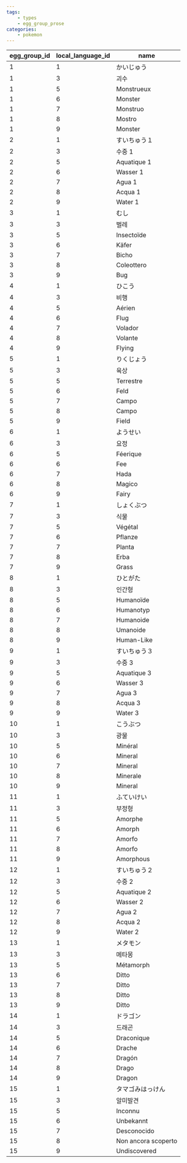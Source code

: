 ```yaml
---
tags:
    - types
    - egg_group_prose
categories:
    - pokemon
---
```


| egg_group_id | local_language_id |        name         |
|--------------|-------------------|---------------------|
| 1            | 1                 | かいじゅう               |
| 1            | 3                 | 괴수                  |
| 1            | 5                 | Monstrueux          |
| 1            | 6                 | Monster             |
| 1            | 7                 | Monstruo            |
| 1            | 8                 | Mostro              |
| 1            | 9                 | Monster             |
| 2            | 1                 | すいちゅう１              |
| 2            | 3                 | 수중 1                |
| 2            | 5                 | Aquatique 1         |
| 2            | 6                 | Wasser 1            |
| 2            | 7                 | Agua 1              |
| 2            | 8                 | Acqua 1             |
| 2            | 9                 | Water 1             |
| 3            | 1                 | むし                  |
| 3            | 3                 | 벌레                  |
| 3            | 5                 | Insectoïde          |
| 3            | 6                 | Käfer               |
| 3            | 7                 | Bicho               |
| 3            | 8                 | Coleottero          |
| 3            | 9                 | Bug                 |
| 4            | 1                 | ひこう                 |
| 4            | 3                 | 비행                  |
| 4            | 5                 | Aérien              |
| 4            | 6                 | Flug                |
| 4            | 7                 | Volador             |
| 4            | 8                 | Volante             |
| 4            | 9                 | Flying              |
| 5            | 1                 | りくじょう               |
| 5            | 3                 | 육상                  |
| 5            | 5                 | Terrestre           |
| 5            | 6                 | Feld                |
| 5            | 7                 | Campo               |
| 5            | 8                 | Campo               |
| 5            | 9                 | Field               |
| 6            | 1                 | ようせい                |
| 6            | 3                 | 요정                  |
| 6            | 5                 | Féerique            |
| 6            | 6                 | Fee                 |
| 6            | 7                 | Hada                |
| 6            | 8                 | Magico              |
| 6            | 9                 | Fairy               |
| 7            | 1                 | しょくぶつ               |
| 7            | 3                 | 식물                  |
| 7            | 5                 | Végétal             |
| 7            | 6                 | Pflanze             |
| 7            | 7                 | Planta              |
| 7            | 8                 | Erba                |
| 7            | 9                 | Grass               |
| 8            | 1                 | ひとがた                |
| 8            | 3                 | 인간형                 |
| 8            | 5                 | Humanoïde           |
| 8            | 6                 | Humanotyp           |
| 8            | 7                 | Humanoide           |
| 8            | 8                 | Umanoide            |
| 8            | 9                 | Human-Like          |
| 9            | 1                 | すいちゅう３              |
| 9            | 3                 | 수중 3                |
| 9            | 5                 | Aquatique 3         |
| 9            | 6                 | Wasser 3            |
| 9            | 7                 | Agua 3              |
| 9            | 8                 | Acqua 3             |
| 9            | 9                 | Water 3             |
| 10           | 1                 | こうぶつ                |
| 10           | 3                 | 광물                  |
| 10           | 5                 | Minéral             |
| 10           | 6                 | Mineral             |
| 10           | 7                 | Mineral             |
| 10           | 8                 | Minerale            |
| 10           | 9                 | Mineral             |
| 11           | 1                 | ふていけい               |
| 11           | 3                 | 부정형                 |
| 11           | 5                 | Amorphe             |
| 11           | 6                 | Amorph              |
| 11           | 7                 | Amorfo              |
| 11           | 8                 | Amorfo              |
| 11           | 9                 | Amorphous           |
| 12           | 1                 | すいちゅう２              |
| 12           | 3                 | 수중 2                |
| 12           | 5                 | Aquatique 2         |
| 12           | 6                 | Wasser 2            |
| 12           | 7                 | Agua 2              |
| 12           | 8                 | Acqua 2             |
| 12           | 9                 | Water 2             |
| 13           | 1                 | メタモン                |
| 13           | 3                 | 메타몽                 |
| 13           | 5                 | Métamorph           |
| 13           | 6                 | Ditto               |
| 13           | 7                 | Ditto               |
| 13           | 8                 | Ditto               |
| 13           | 9                 | Ditto               |
| 14           | 1                 | ドラゴン                |
| 14           | 3                 | 드래곤                 |
| 14           | 5                 | Draconique          |
| 14           | 6                 | Drache              |
| 14           | 7                 | Dragón              |
| 14           | 8                 | Drago               |
| 14           | 9                 | Dragon              |
| 15           | 1                 | タマゴみはっけん            |
| 15           | 3                 | 알미발견                |
| 15           | 5                 | Inconnu             |
| 15           | 6                 | Unbekannt           |
| 15           | 7                 | Desconocido         |
| 15           | 8                 | Non ancora scoperto |
| 15           | 9                 | Undiscovered        |
